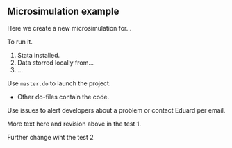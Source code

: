 ## Microsimulation example

Here we create a new microsimulation for...

To run it. 

1.  Stata installed.
2.  Data storred locally from...
3.  ...

Use `master.do` to launch the project.

- Other do-files contain the code.

Use issues to alert developers about a problem or contact Eduard per email.

More text here and revision above in the test 1.

Further change wiht the test 2
